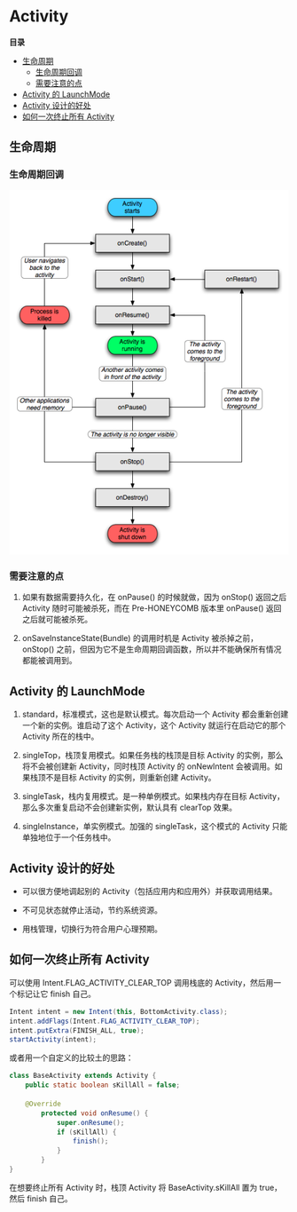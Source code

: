 # Activity

**目录**

<!-- vim-markdown-toc GFM -->
* [生命周期](#生命周期)
    * [生命周期回调](#生命周期回调)
    * [需要注意的点](#需要注意的点)
* [Activity 的 LaunchMode](#activity-的-launchmode)
* [Activity 设计的好处](#activity-设计的好处)
* [如何一次终止所有 Activity](#如何一次终止所有-activity)

<!-- vim-markdown-toc -->

## 生命周期

### 生命周期回调

![Activity Lifecycle](assets/activty-lifecycle.png)

### 需要注意的点

1. 如果有数据需要持久化，在 onPause() 的时候就做，因为 onStop() 返回之后 Activity 随时可能被杀死，而在 Pre-HONEYCOMB 版本里 onPause() 返回之后就可能被杀死。

2. onSaveInstanceState(Bundle) 的调用时机是 Activity 被杀掉之前，onStop() 之前，但因为它不是生命周期回调函数，所以并不能确保所有情况都能被调用到。

## Activity 的 LaunchMode

1. standard，标准模式，这也是默认模式。每次启动一个 Activity 都会重新创建一个新的实例。谁启动了这个 Activity，这个 Activity 就运行在启动它的那个 Activity 所在的栈中。

2. singleTop，栈顶复用模式。如果任务栈的栈顶是目标 Activity 的实例，那么将不会被创建新 Activity，同时栈顶 Activity 的 onNewIntent 会被调用。如果栈顶不是目标 Activity 的实例，则重新创建 Activity。

3. singleTask，栈内复用模式。是一种单例模式。如果栈内存在目标 Activity，那么多次重复启动不会创建新实例，默认具有 clearTop 效果。

4. singleInstance，单实例模式。加强的 singleTask，这个模式的 Activity 只能单独地位于一个任务栈中。

## Activity 设计的好处

* 可以很方便地调起别的 Activity（包括应用内和应用外）并获取调用结果。

* 不可见状态就停止活动，节约系统资源。

* 用栈管理，切换行为符合用户心理预期。

## 如何一次终止所有 Activity

可以使用 Intent.FLAG_ACTIVITY_CLEAR_TOP 调用栈底的 Activity，然后用一个标记让它 finish 自己。

```java
Intent intent = new Intent(this, BottomActivity.class);
intent.addFlags(Intent.FLAG_ACTIVITY_CLEAR_TOP);
intent.putExtra(FINISH_ALL, true);
startActivity(intent);
```

或者用一个自定义的比较土的思路：

```java
class BaseActivity extends Activity {
    public static boolean sKillAll = false;

    @Override
        protected void onResume() {
            super.onResume();
            if (sKillAll) {
                finish();
            }
        }
}
```

在想要终止所有 Activity 时，栈顶 Activity 将 BaseActivity.sKillAll 置为 true，然后 finish 自己。
